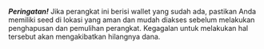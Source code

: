 **_Peringatan!_** Jika perangkat ini berisi wallet yang sudah ada, pastikan Anda memiliki seed di lokasi yang aman dan mudah diakses sebelum melakukan penghapusan dan pemulihan perangkat. Kegagalan untuk melakukan hal tersebut akan mengakibatkan hilangnya dana.